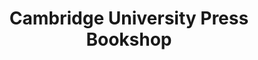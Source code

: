 ---
title: "Cambridge University Press Bookshop"
url: /cambridge/cambridge-university-press-bookshop/
shop: books
---
